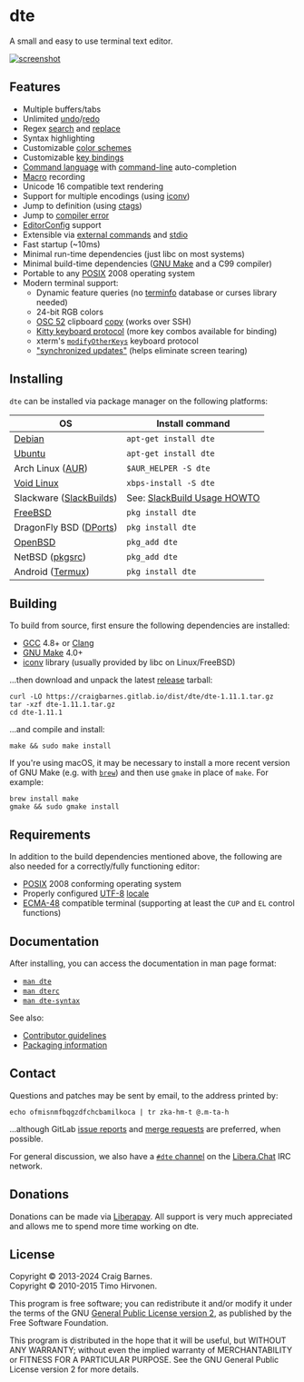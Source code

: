 dte
===

A small and easy to use terminal text editor.

[![screenshot]][screenshot]

Features
--------

* Multiple buffers/tabs
* Unlimited [undo]/[redo]
* Regex [search] and [replace]
* Syntax highlighting
* Customizable [color schemes]
* Customizable [key bindings]
* [Command language] with [command-line] auto-completion
* [Macro] recording
* Unicode 16 compatible text rendering
* Support for multiple encodings (using [iconv])
* Jump to definition (using [ctags])
* Jump to [compiler error]
* [EditorConfig] support
* Extensible via [external commands] and [stdio]
* Fast startup (~10ms)
* Minimal run-time dependencies (just libc on most systems)
* Minimal build-time dependencies ([GNU Make] and a C99 compiler)
* Portable to any [POSIX] 2008 operating system
* Modern terminal support:
  * Dynamic feature queries (no [terminfo] database or curses library needed)
  * 24-bit RGB colors
  * [OSC 52] clipboard [copy][] (works over SSH)
  * [Kitty keyboard protocol][] (more key combos available for binding)
  * xterm's [`modifyOtherKeys`] keyboard protocol
  * ["synchronized updates"][] (helps eliminate screen tearing)

Installing
----------

`dte` can be installed via package manager on the following platforms:

| OS                        | Install command               |
|---------------------------|-------------------------------|
| [Debian]                  | `apt-get install dte`         |
| [Ubuntu]                  | `apt-get install dte`         |
| Arch Linux ([AUR])        | `$AUR_HELPER -S dte`          |
| [Void Linux]              | `xbps-install -S dte`         |
| Slackware ([SlackBuilds]) | See: [SlackBuild Usage HOWTO] |
| [FreeBSD]                 | `pkg install dte`             |
| DragonFly BSD ([DPorts])  | `pkg install dte`             |
| [OpenBSD]                 | `pkg_add dte`                 |
| NetBSD ([pkgsrc])         | `pkg_add dte`                 |
| Android ([Termux])        | `pkg install dte`             |

Building
--------

To build from source, first ensure the following dependencies are
installed:

* [GCC] 4.8+ or [Clang]
* [GNU Make] 4.0+
* [iconv] library (usually provided by libc on Linux/FreeBSD)

...then download and unpack the latest [release] tarball:

    curl -LO https://craigbarnes.gitlab.io/dist/dte/dte-1.11.1.tar.gz
    tar -xzf dte-1.11.1.tar.gz
    cd dte-1.11.1

...and compile and install:

    make && sudo make install

If you're using macOS, it may be necessary to install a more recent version
of GNU Make (e.g. with [`brew`]) and then use `gmake` in place of `make`.
For example:

    brew install make
    gmake && sudo gmake install

Requirements
------------

In addition to the build dependencies mentioned above, the following are
also needed for a correctly/fully functioning editor:

* [POSIX] 2008 conforming operating system
* Properly configured [UTF-8][] [locale]
* [ECMA-48] compatible terminal (supporting at least the `CUP` and `EL`
  control functions)

Documentation
-------------

After installing, you can access the documentation in man page format:

* [`man dte`]
* [`man dterc`]
* [`man dte-syntax`]

See also:

* [Contributor guidelines]
* [Packaging information]

Contact
-------

Questions and patches may be sent by email, to the address printed by:

    echo ofmisnmfbqgzdfchcbamilkoca | tr zka-hm-t @.m-ta-h

...although GitLab [issue reports] and [merge requests] are preferred,
when possible.

For general discussion, we also have a [`#dte` channel] on the [Libera.Chat]
IRC network.

Donations
---------

Donations can be made via [Liberapay]. All support is very much
appreciated and allows me to spend more time working on dte.

License
-------

Copyright © 2013-2024 Craig Barnes.\
Copyright © 2010-2015 Timo Hirvonen.

This program is free software; you can redistribute it and/or modify it
under the terms of the GNU [General Public License version 2], as published
by the Free Software Foundation.

This program is distributed in the hope that it will be useful, but
WITHOUT ANY WARRANTY; without even the implied warranty of
MERCHANTABILITY or FITNESS FOR A PARTICULAR PURPOSE. See the GNU General
Public License version 2 for more details.


[`man dte`]: https://craigbarnes.gitlab.io/dte/dte.html
[`man dterc`]: https://craigbarnes.gitlab.io/dte/dterc.html
[`man dte-syntax`]: https://craigbarnes.gitlab.io/dte/dte-syntax.html
[Command language]: https://craigbarnes.gitlab.io/dte/dterc.html
[command-line]: https://craigbarnes.gitlab.io/dte/dte.html#command-mode
[Macro]: https://craigbarnes.gitlab.io/dte/dterc.html#macro
[color schemes]: https://craigbarnes.gitlab.io/dte/dterc.html#hi
[compiler error]: https://craigbarnes.gitlab.io/dte/dterc.html#compile
[copy]: https://craigbarnes.gitlab.io/dte/dterc.html#copy
[external commands]: https://craigbarnes.gitlab.io/dte/dterc.html#external-commands
[key bindings]: https://craigbarnes.gitlab.io/dte/dterc.html#bind
[redo]: https://craigbarnes.gitlab.io/dte/dterc.html#redo
[replace]: https://craigbarnes.gitlab.io/dte/dterc.html#replace
[search]: https://craigbarnes.gitlab.io/dte/dterc.html#search
[undo]: https://craigbarnes.gitlab.io/dte/dterc.html#undo

[screenshot]: https://craigbarnes.gitlab.io/dte/screenshot.png
[iconv]: https://pubs.opengroup.org/onlinepubs/9699919799/basedefs/iconv.h.html
[ctags]: https://ctags.io/
[stdio]: https://man7.org/linux/man-pages/man3/stdin.3.html#DESCRIPTION
[EditorConfig]: https://editorconfig.org/
[GNU Make]: https://www.gnu.org/software/make/
[POSIX]: https://pubs.opengroup.org/onlinepubs/9699919799/
[terminfo]: https://man7.org/linux/man-pages/man5/terminfo.5.html
[OSC 52]: https://invisible-island.net/xterm/ctlseqs/ctlseqs.html#h3-Operating-System-Commands
[Kitty keyboard protocol]: https://sw.kovidgoyal.net/kitty/keyboard-protocol/
[`modifyOtherKeys`]: https://invisible-island.net/xterm/manpage/xterm.html#VT100-Widget-Resources:modifyOtherKeys
["synchronized updates"]: https://gitlab.freedesktop.org/terminal-wg/specifications/-/merge_requests/2
[UTF-8]: https://datatracker.ietf.org/doc/html/rfc3629
[locale]: https://man7.org/linux/man-pages/man7/locale.7.html
[ECMA-48]: https://ecma-international.org/publications-and-standards/standards/ecma-48/

[Debian]: https://packages.debian.org/source/dte
[Ubuntu]: https://launchpad.net/ubuntu/+source/dte
[AUR]: https://aur.archlinux.org/packages/dte/
[Void Linux]: https://github.com/void-linux/void-packages/tree/master/srcpkgs/dte
[SlackBuilds]: https://slackbuilds.org/repository/15.0/development/dte/
[SlackBuild Usage HOWTO]: https://slackbuilds.org/howto/
[FreeBSD]: https://cgit.freebsd.org/ports/tree/editors/dte
[DPorts]: https://github.com/DragonFlyBSD/DPorts/tree/master/editors/dte
[OpenBSD]: https://cvsweb.openbsd.org/cgi-bin/cvsweb/ports/editors/dte/
[pkgsrc]: https://cdn.netbsd.org/pub/pkgsrc/current/pkgsrc/editors/dte/index.html
[Termux]: https://github.com/termux/termux-packages/tree/master/packages/dte

[GCC]: https://gcc.gnu.org/
[Clang]: https://clang.llvm.org/
[release]: https://craigbarnes.gitlab.io/dte/releases.html
[`brew`]: https://brew.sh/
[Contributor guidelines]: https://gitlab.com/craigbarnes/dte/-/blob/master/docs/contributing.md
[Packaging information]: https://gitlab.com/craigbarnes/dte/blob/master/docs/packaging.md
[issue reports]: https://gitlab.com/craigbarnes/dte/-/issues
[merge requests]: https://gitlab.com/craigbarnes/dte/-/merge_requests
[`#dte` channel]: https://web.libera.chat/?channels=#dte
[Libera.Chat]: https://libera.chat/
[Liberapay]: https://liberapay.com/craigbarnes/donate
[General Public License version 2]: https://www.gnu.org/licenses/old-licenses/gpl-2.0.html
